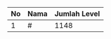 | No | Nama            | Jumlah Level |
|----|-----------------|--------------|
| 1  | #    |    1148        |

